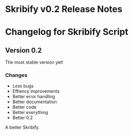 
# **Skribify v0.2 Release Notes**

# Changelog for Skribify Script

## Version 0.2
The most stable version yet!

### Changes
- Less bugs
- Effiency improvements
- Better error handling
- Better documentation
- Better code
- Better everything
- Better 0.2

A better Skribify.


